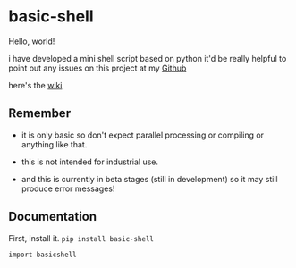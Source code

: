 # basic-shell

Hello, world!

i have developed a mini shell script based on python
it'd be really helpful to point out any issues on this
project at my [Github](https://github.com/potato-pack/basic-shell/)

here's the [wiki](https://github.com/potato-pack/basic-shell/wiki)

## Remember
  * it is only basic
  so don't expect parallel processing
  or compiling or anything like that.


  * this is not intended for industrial use.


  * and this is currently in beta stages (still in development)
  so it may still produce error messages!


## Documentation
  First, install it.
  `pip install basic-shell`
  ```
  import basicshell
  ```
